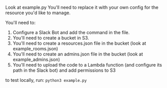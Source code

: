 Look at example.py
You'll need to replace it with your own config for the resource you'd like to manage.

You'll need to:
1. Configure a Slack Bot and add the command in the file.
2. You'll need to create a bucket in S3.
3. You'll need to create a resources.json file in the bucket (look at example_rooms.json)
4. You'll need to create an admins.json file in the bucket (look at example_admins.json)
5. You'll need to upload the code to a Lambda function (and configure its path in the Slack bot) and add permissions to S3

to test locally, run:
`python3 example.py`
